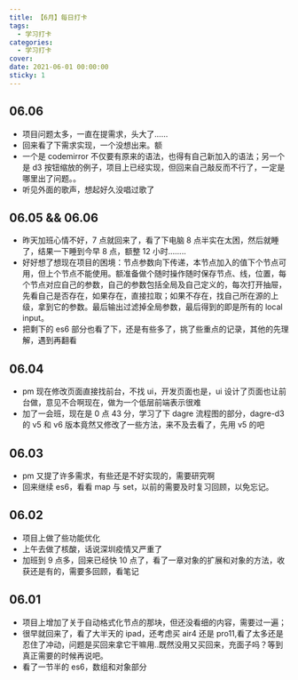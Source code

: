 ```yaml
---
title: 【6月】每日打卡
tags:
  - 学习打卡
categories:
  - 学习打卡
cover:
date: 2021-06-01 00:00:00
sticky: 1
---
```


## 06.06

- 项目问题太多，一直在提需求，头大了......
- 回来看了下需求实现，一个没想出来。额
- 一个是 codemirror 不仅要有原来的语法，也得有自己新加入的语法；另一个是 d3 按钮缩放的例子，项目上已经实现，但回来自己敲反而不行了，一定是哪里出了问题。。
- 听见外面的歌声，想起好久没唱过歌了

## 06.05 && 06.06

- 昨天加班心情不好，7 点就回来了，看了下电脑 8 点半实在太困，然后就睡了，结果一下睡到今早 8 点，额整 12 小时........
- 好好想了想现在项目的困境：节点参数向下传递，本节点加入的值下个节点可用，但上个节点不能使用。额准备做个随时操作随时保存节点、线，位置，每个节点对应自己的参数，自己的参数包括全局及自己定义的，每次打开抽屉，先看自己是否存在，如果存在，直接拉取；如果不存在，找自己所在源的上级，拿到它的参数。最后输出过滤掉全局参数，最后得到的即是所有的 local input。
- 把剩下的 es6 部分也看了下，还是有些多了，挑了些重点的记录，其他的先理解，遇到再翻看

## 06.04

- pm 现在修改页面直接找前台，不找 ui，开发页面也是，ui 设计了页面也让前台做，意见不合啊现在，做为一个低层前端表示很难
- 加了一会班，现在是 0 点 43 分，学习了下 dagre 流程图的部分，dagre-d3 的 v5 和 v6 版本竟然又修改了一些方法，来不及去看了，先用 v5 的吧

## 06.03

- pm 又提了许多需求，有些还是不好实现的，需要研究啊
- 回来继续 es6，看看 map 与 set，以前的需要及时复习回顾，以免忘记。

## 06.02

- 项目上做了些功能优化
- 上午去做了核酸，话说深圳疫情又严重了
- 加班到 9 点多，回来已经快 10 点了，看了一章对象的扩展和对象的方法，收获还是有的，需要多回顾，看笔记

## 06.01

- 项目上增加了关于自动格式化节点的那块，但还没看细的内容，需要过一遍；
- 很早就回来了，看了大半天的 ipad，还考虑买 air4 还是 pro11,看了太多还是忍住了冲动，问题是买回来拿它干嘛用..既然没用又买回来，充面子吗？等到真正需要的时候再说吧。
- 看了一节半的 es6，数组和对象部分

